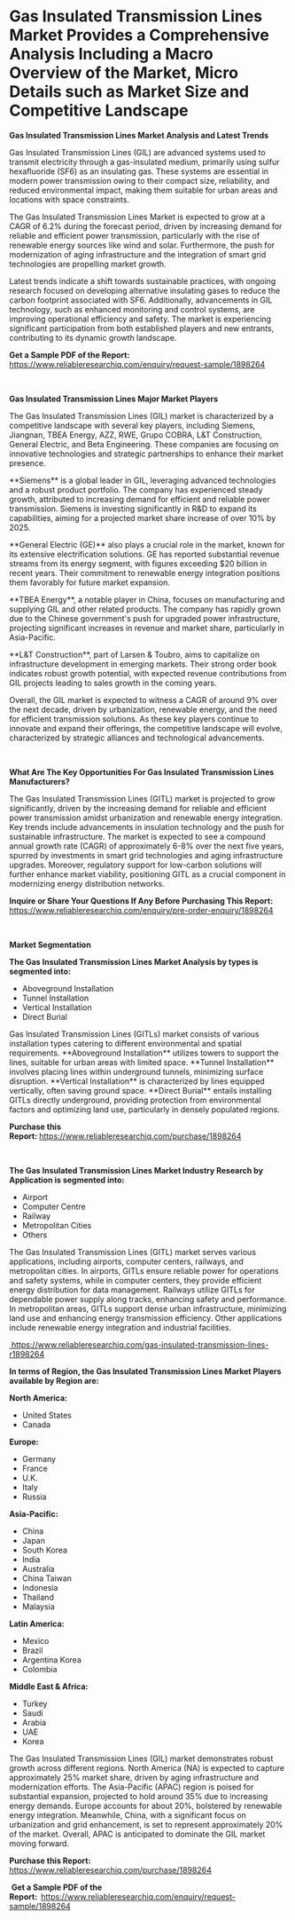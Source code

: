<p><h1>Gas Insulated Transmission Lines Market Provides a Comprehensive Analysis Including a Macro Overview of the Market, Micro Details such as Market Size and Competitive Landscape</h1></p><p><strong>Gas Insulated Transmission Lines Market Analysis and Latest Trends</strong></p>
<p><p>Gas Insulated Transmission Lines (GIL) are advanced systems used to transmit electricity through a gas-insulated medium, primarily using sulfur hexafluoride (SF6) as an insulating gas. These systems are essential in modern power transmission owing to their compact size, reliability, and reduced environmental impact, making them suitable for urban areas and locations with space constraints.</p><p>The Gas Insulated Transmission Lines Market is expected to grow at a CAGR of 6.2% during the forecast period, driven by increasing demand for reliable and efficient power transmission, particularly with the rise of renewable energy sources like wind and solar. Furthermore, the push for modernization of aging infrastructure and the integration of smart grid technologies are propelling market growth. </p><p>Latest trends indicate a shift towards sustainable practices, with ongoing research focused on developing alternative insulating gases to reduce the carbon footprint associated with SF6. Additionally, advancements in GIL technology, such as enhanced monitoring and control systems, are improving operational efficiency and safety. The market is experiencing significant participation from both established players and new entrants, contributing to its dynamic growth landscape.</p></p>
<p><strong>Get a Sample PDF of the Report:&nbsp;</strong> <a href="https://www.reliableresearchiq.com/enquiry/request-sample/1898264?utm_campaign=3583&utm_medium=2&utm_source=Github&utm_content=ia&utm_term=15042025&utm_id=gas-insulated-transmission-lines">https://www.reliableresearchiq.com/enquiry/request-sample/1898264</a></p>
<p>&nbsp;</p>
<p><strong>Gas Insulated Transmission Lines Major Market Players</strong></p>
<p><p>The Gas Insulated Transmission Lines (GIL) market is characterized by a competitive landscape with several key players, including Siemens, Jiangnan, TBEA Energy, AZZ, RWE, Grupo COBRA, L&T Construction, General Electric, and Beta Engineering. These companies are focusing on innovative technologies and strategic partnerships to enhance their market presence.</p><p>**Siemens** is a global leader in GIL, leveraging advanced technologies and a robust product portfolio. The company has experienced steady growth, attributed to increasing demand for efficient and reliable power transmission. Siemens is investing significantly in R&D to expand its capabilities, aiming for a projected market share increase of over 10% by 2025.</p><p>**General Electric (GE)** also plays a crucial role in the market, known for its extensive electrification solutions. GE has reported substantial revenue streams from its energy segment, with figures exceeding $20 billion in recent years. Their commitment to renewable energy integration positions them favorably for future market expansion.</p><p>**TBEA Energy**, a notable player in China, focuses on manufacturing and supplying GIL and other related products. The company has rapidly grown due to the Chinese government's push for upgraded power infrastructure, projecting significant increases in revenue and market share, particularly in Asia-Pacific.</p><p>**L&T Construction**, part of Larsen & Toubro, aims to capitalize on infrastructure development in emerging markets. Their strong order book indicates robust growth potential, with expected revenue contributions from GIL projects leading to sales growth in the coming years.</p><p>Overall, the GIL market is expected to witness a CAGR of around 9% over the next decade, driven by urbanization, renewable energy, and the need for efficient transmission solutions. As these key players continue to innovate and expand their offerings, the competitive landscape will evolve, characterized by strategic alliances and technological advancements.</p></p>
<p>&nbsp;</p>
<p><strong>What Are The Key Opportunities For Gas Insulated Transmission Lines Manufacturers?</strong></p>
<p><p>The Gas Insulated Transmission Lines (GITL) market is projected to grow significantly, driven by the increasing demand for reliable and efficient power transmission amidst urbanization and renewable energy integration. Key trends include advancements in insulation technology and the push for sustainable infrastructure. The market is expected to see a compound annual growth rate (CAGR) of approximately 6-8% over the next five years, spurred by investments in smart grid technologies and aging infrastructure upgrades. Moreover, regulatory support for low-carbon solutions will further enhance market viability, positioning GITL as a crucial component in modernizing energy distribution networks.</p></p>
<p><strong>Inquire or Share Your Questions If Any Before Purchasing This Report:</strong> <a href="https://www.reliableresearchiq.com/enquiry/pre-order-enquiry/1898264?utm_campaign=3583&utm_medium=2&utm_source=Github&utm_content=ia&utm_term=15042025&utm_id=gas-insulated-transmission-lines">https://www.reliableresearchiq.com/enquiry/pre-order-enquiry/1898264</a></p>
<p>&nbsp;</p>
<p><strong>Market Segmentation</strong></p>
<p><strong>The Gas Insulated Transmission Lines Market Analysis by types is segmented into:</strong></p>
<p><ul><li>Aboveground Installation</li><li>Tunnel Installation</li><li>Vertical Installation</li><li>Direct Burial</li></ul></p>
<p><p>Gas Insulated Transmission Lines (GITLs) market consists of various installation types catering to different environmental and spatial requirements. **Aboveground Installation** utilizes towers to support the lines, suitable for urban areas with limited space. **Tunnel Installation** involves placing lines within underground tunnels, minimizing surface disruption. **Vertical Installation** is characterized by lines equipped vertically, often saving ground space. **Direct Burial** entails installing GITLs directly underground, providing protection from environmental factors and optimizing land use, particularly in densely populated regions.</p></p>
<p><strong>Purchase this Report:&nbsp;</strong><a href="https://www.reliableresearchiq.com/purchase/1898264?utm_campaign=3583&utm_medium=2&utm_source=Github&utm_content=ia&utm_term=15042025&utm_id=gas-insulated-transmission-lines">https://www.reliableresearchiq.com/purchase/1898264</a></p>
<p>&nbsp;</p>
<p><strong>The Gas Insulated Transmission Lines Market Industry Research by Application is segmented into:</strong></p>
<p><ul><li>Airport</li><li>Computer Centre</li><li>Railway</li><li>Metropolitan Cities</li><li>Others</li></ul></p>
<p><p>The Gas Insulated Transmission Lines (GITL) market serves various applications, including airports, computer centers, railways, and metropolitan cities. In airports, GITLs ensure reliable power for operations and safety systems, while in computer centers, they provide efficient energy distribution for data management. Railways utilize GITLs for dependable power supply along tracks, enhancing safety and performance. In metropolitan areas, GITLs support dense urban infrastructure, minimizing land use and enhancing energy transmission efficiency. Other applications include renewable energy integration and industrial facilities.</p></p>
<p><a href="https://www.reliableresearchiq.com/gas-insulated-transmission-lines-r1898264?utm_campaign=3583&utm_medium=2&utm_source=Github&utm_content=ia&utm_term=15042025&utm_id=gas-insulated-transmission-lines">&nbsp;https://www.reliableresearchiq.com/gas-insulated-transmission-lines-r1898264</a></p>
<p><strong>In terms of Region, the Gas Insulated Transmission Lines Market Players available by Region are:</strong></p>
<p>
    <p> <strong> North America: </strong>
        <ul>
            <li>United States</li>
            <li>Canada</li>
        </ul>
        </p> 
    <p> <strong> Europe: </strong>
        <ul>
            <li>Germany</li>
            <li>France</li>
            <li>U.K.</li>
            <li>Italy</li>
            <li>Russia</li>
        </ul>
        </p> 
    <p> <strong> Asia-Pacific: </strong>
        <ul>
            <li>China</li>
            <li>Japan</li>
            <li>South Korea</li>
            <li>India</li>
            <li>Australia</li>
            <li>China Taiwan</li>
            <li>Indonesia</li>
            <li>Thailand</li>
            <li>Malaysia</li>
        </ul>
        </p> 
    <p> <strong> Latin America: </strong>
        <ul>
            <li>Mexico</li>
            <li>Brazil</li>
            <li>Argentina Korea</li>
            <li>Colombia</li>
        </ul>
        </p> 
    <p> <strong> Middle East & Africa: </strong>
        <ul>
            <li>Turkey</li>
            <li>Saudi</li>
            <li>Arabia</li>
            <li>UAE</li>
            <li>Korea</li>
        </ul>
    </p>
    </p>
<p><p>The Gas Insulated Transmission Lines (GIL) market demonstrates robust growth across different regions. North America (NA) is expected to capture approximately 25% market share, driven by aging infrastructure and modernization efforts. The Asia-Pacific (APAC) region is poised for substantial expansion, projected to hold around 35% due to increasing energy demands. Europe accounts for about 20%, bolstered by renewable energy integration. Meanwhile, China, with a significant focus on urbanization and grid enhancement, is set to represent approximately 20% of the market. Overall, APAC is anticipated to dominate the GIL market moving forward.</p></p>
<p><strong>Purchase this Report: </strong><a href="https://www.reliableresearchiq.com/purchase/1898264?utm_campaign=3583&utm_medium=2&utm_source=Github&utm_content=ia&utm_term=15042025&utm_id=gas-insulated-transmission-lines">https://www.reliableresearchiq.com/purchase/1898264</a></p>
<p>&nbsp;<strong>Get a Sample PDF of the Report:&nbsp;&nbsp;</strong><a href="https://www.reliableresearchiq.com/enquiry/request-sample/1898264?utm_campaign=3583&utm_medium=2&utm_source=Github&utm_content=ia&utm_term=15042025&utm_id=gas-insulated-transmission-lines">https://www.reliableresearchiq.com/enquiry/request-sample/1898264</a></p>
<p><strong></strong></p>
<p><p></p><p></p><p></p></p>